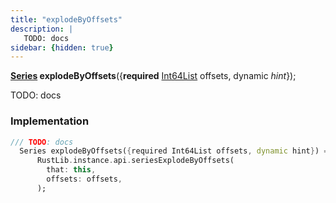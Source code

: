 ```yaml
---
title: "explodeByOffsets"
description: |
   TODO: docs
sidebar: {hidden: true}
---
```

<span class="dart-code"><strong>[Series] explodeByOffsets</strong>({<span class="nobr"><strong>required</strong> [Int64List] offsets</span>, <span class="nobr">dynamic <i>hint</i></span>});</span>

 TODO: docs
### Implementation
```dart
/// TODO: docs
  Series explodeByOffsets({required Int64List offsets, dynamic hint}) =>
      RustLib.instance.api.seriesExplodeByOffsets(
        that: this,
        offsets: offsets,
      );
```

[Series]: /reference/classes/series
[Int64List]: /reference/classes/int64list